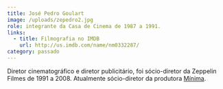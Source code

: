 ```yaml
---
title: José Pedro Goulart
image: /uploads/zepedro2.jpg
role: integrante da Casa de Cinema de 1987 a 1991.
links:
  - title: Filmografia no IMDB
    url: http://us.imdb.com/name/nm0332287/
category: passado
---
```

Diretor cinematográfico e diretor publicitário, foi sócio-diretor da Zeppelin Filmes de 1991 a 2008. Atualmente sócio-diretor da produtora [Mínima](minima.com.br).